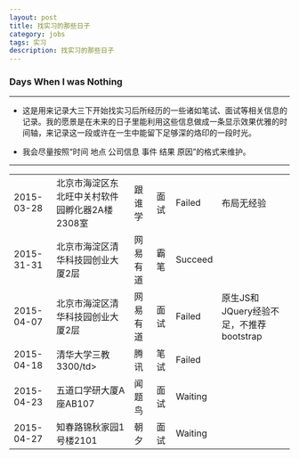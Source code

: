 ```yaml
---
layout: post
title: 找实习的那些日子
category: jobs
tags: 实习
description: 找实习的那些日子
---
```


### Days When I was Nothing 

---

- 这是用来记录大三下开始找实习后所经历的一些诸如笔试、面试等相关信息的记录。我的愿景是在未来的日子里能利用这些信息做成一条显示效果优雅的时间轴，来记录这一段或许在一生中能留下足够深的烙印的一段时光。

- 我会尽量按照“时间 地点 公司信息 事件 结果 原因”的格式来维护。 
 
---


<table>
<tr>
	<td>2015-03-28</td><td>北京市海淀区东北旺中关村软件园孵化器2A楼2308室</td><td>跟谁学</td><td>面试</td><td>Failed</td><td>布局无经验</td>
</tr>
<tr>
	<td>2015-31-31</td><td>北京市海淀区清华科技园创业大厦2层</td><td>网易有道</td><td>霸笔</td><td>Succeed</td><td></td>
</tr>
<tr>
	<td>2015-04-07</td><td>北京市海淀区清华科技园创业大厦2层</td><td>网易有道</td><td>面试</td><td>Failed</td><td>原生JS和JQuery经验不足，不推荐bootstrap</td>
</tr>
<tr>
	<td>2015-04-18</td><td>清华大学三教3300/td><td>腾讯</td><td>笔试</td><td>Failed</td><td></td>
</tr>
<tr>
	<td>2015-04-23</td><td>五道口学研大厦A座AB107</td><td>闻题鸟</td><td>面试</td><td>Waiting</td><td></td>
</tr>
<tr>
	<td>2015-04-27</td><td>知春路锦秋家园1号楼2101</td><td>朝夕</td><td>面试</td><td>Waiting</td><td></td>
</tr>
</table>